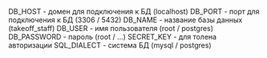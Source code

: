 DB_HOST - домен для подключения к БД (localhost)
DB_PORT - порт для подключения к БД (3306 / 5432)
DB_NAME - название базы данных (takeoff_staff)
DB_USER - имя пользователя (root / postgres)
DB_PASSWORD - пароль (root / ...)
SECRET_KEY - для толена авторизации
SQL_DIALECT - система БД (mysql / postgres)
